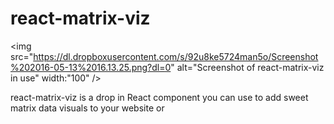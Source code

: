 # react-matrix-viz

<!-- ![](https://dl.dropboxusercontent.com/s/92u8ke5724man5o/Screenshot%202016-05-13%2016.13.25.png?dl=0) -->
<img src="https://dl.dropboxusercontent.com/s/92u8ke5724man5o/Screenshot%202016-05-13%2016.13.25.png?dl=0" alt="Screenshot of react-matrix-viz in use" width:"100" />

react-matrix-viz is a drop in React component you can use to add sweet matrix data visuals to your website or 